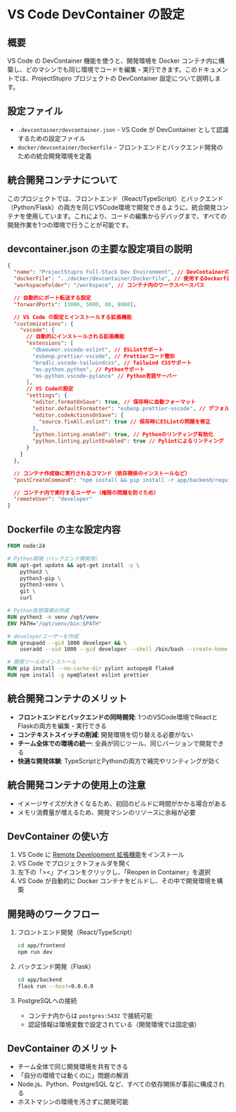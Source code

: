 # VS Code DevContainer の設定

## 概要

VS Code の DevContainer 機能を使うと、開発環境を Docker コンテナ内に構築し、どのマシンでも同じ環境でコードを編集・実行できます。このドキュメントでは、ProjectStupro プロジェクトの DevContainer 設定について説明します。

## 設定ファイル

- `.devcontainer/devcontainer.json` - VS Code が DevContainer として認識するための設定ファイル
- `docker/devcontainer/Dockerfile` - フロントエンドとバックエンド開発のための統合開発環境を定義

## 統合開発コンテナについて

このプロジェクトでは、フロントエンド（React/TypeScript）とバックエンド（Python/Flask）の両方を同じVSCode環境で開発できるように、統合開発コンテナを使用しています。これにより、コードの編集からデバッグまで、すべての開発作業を1つの環境で行うことが可能です。

## devcontainer.json の主要な設定項目の説明

```json
{
  "name": "ProjectStupro Full-Stack Dev Environment", // DevContainerの名前（VS Codeに表示される）
  "dockerFile": "../docker/devcontainer/Dockerfile", // 使用するDockerfileへのパス
  "workspaceFolder": "/workspace", // コンテナ内のワークスペースパス

  // 自動的にポート転送する設定
  "forwardPorts": [3000, 5000, 80, 8080], 

  // VS Code の設定とインストールする拡張機能
  "customizations": {
    "vscode": {
      // 自動的にインストールされる拡張機能
      "extensions": [
        "dbaeumer.vscode-eslint", // ESLintサポート
        "esbenp.prettier-vscode", // Prettierコード整形
        "bradlc.vscode-tailwindcss", // Tailwind CSSサポート
        "ms-python.python", // Pythonサポート
        "ms-python.vscode-pylance" // Python言語サーバー
      ],
      // VS Codeの設定
      "settings": {
        "editor.formatOnSave": true, // 保存時に自動フォーマット
        "editor.defaultFormatter": "esbenp.prettier-vscode", // デフォルトのフォーマッタ
        "editor.codeActionsOnSave": {
          "source.fixAll.eslint": true // 保存時にESLintの問題を修正
        },
        "python.linting.enabled": true, // Pythonのリンティング有効化
        "python.linting.pylintEnabled": true // Pylintによるリンティング
      }
    }
  },

  // コンテナ作成後に実行されるコマンド（依存関係のインストールなど）
  "postCreateCommand": "npm install && pip install -r app/backend/requirements.txt",

  // コンテナ内で実行するユーザー（権限の問題を防ぐため）
  "remoteUser": "developer"
}
```

## Dockerfile の主な設定内容

```dockerfile
FROM node:24

# Python環境（バックエンド開発用）
RUN apt-get update && apt-get install -y \
    python3 \
    python3-pip \
    python3-venv \
    git \
    curl

# Python仮想環境の作成
RUN python3 -m venv /opt/venv
ENV PATH="/opt/venv/bin:$PATH"

# developerユーザーを作成
RUN groupadd --gid 1000 developer && \
    useradd --uid 1000 --gid developer --shell /bin/bash --create-home developer

# 開発ツールのインストール
RUN pip install --no-cache-dir pylint autopep8 flake8
RUN npm install -g npm@latest eslint prettier
```

## 統合開発コンテナのメリット

- **フロントエンドとバックエンドの同時開発**: 1つのVSCode環境でReactとFlaskの両方を編集・実行できる
- **コンテキストスイッチの削減**: 開発環境を切り替える必要がない
- **チーム全体での環境の統一**: 全員が同じツール、同じバージョンで開発できる
- **快適な開発体験**: TypeScriptとPythonの両方で補完やリンティングが効く

## 統合開発コンテナの使用上の注意

- イメージサイズが大きくなるため、初回のビルドに時間がかかる場合がある
- メモリ消費量が増えるため、開発マシンのリソースに余裕が必要

## DevContainer の使い方

1. VS Code に [Remote Development 拡張機能](https://marketplace.visualstudio.com/items?itemName=ms-vscode-remote.vscode-remote-extensionpack)をインストール
2. VS Code でプロジェクトフォルダを開く
3. 左下の「><」アイコンをクリックし、「Reopen in Container」を選択
4. VS Code が自動的に Docker コンテナをビルドし、その中で開発環境を構築

## 開発時のワークフロー

1. フロントエンド開発（React/TypeScript）
   ```bash
   cd app/frontend
   npm run dev
   ```

2. バックエンド開発（Flask）
   ```bash
   cd app/backend
   flask run --host=0.0.0.0
   ```

3. PostgreSQLへの接続
   - コンテナ内からは `postgres:5432` で接続可能
   - 認証情報は環境変数で設定されている（開発環境では固定値）

## DevContainer のメリット

- チーム全体で同じ開発環境を共有できる
- 「自分の環境では動くのに」問題の解消
- Node.js、Python、PostgreSQL など、すべての依存関係が事前に構成される
- ホストマシンの環境を汚さずに開発可能
